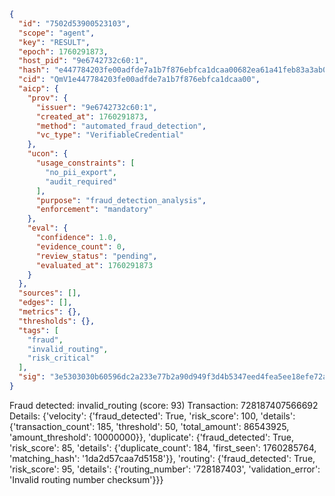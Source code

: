 ```json
{
  "id": "7502d53900523103",
  "scope": "agent",
  "key": "RESULT",
  "epoch": 1760291873,
  "host_pid": "9e6742732c60:1",
  "hash": "e447784203fe00adfde7a1b7f876ebfca1dcaa00682ea61a41feb83a3ab0d4e2",
  "cid": "QmV1e447784203fe00adfde7a1b7f876ebfca1dcaa00",
  "aicp": {
    "prov": {
      "issuer": "9e6742732c60:1",
      "created_at": 1760291873,
      "method": "automated_fraud_detection",
      "vc_type": "VerifiableCredential"
    },
    "ucon": {
      "usage_constraints": [
        "no_pii_export",
        "audit_required"
      ],
      "purpose": "fraud_detection_analysis",
      "enforcement": "mandatory"
    },
    "eval": {
      "confidence": 1.0,
      "evidence_count": 0,
      "review_status": "pending",
      "evaluated_at": 1760291873
    }
  },
  "sources": [],
  "edges": [],
  "metrics": {},
  "thresholds": {},
  "tags": [
    "fraud",
    "invalid_routing",
    "risk_critical"
  ],
  "sig": "3e5303030b60596dc2a233e77b2a90d949f3d4b5347eed4fea5ee18efe72a3b3"
}
```

Fraud detected: invalid_routing (score: 93)
Transaction: 728187407566692
Details: {'velocity': {'fraud_detected': True, 'risk_score': 100, 'details': {'transaction_count': 185, 'threshold': 50, 'total_amount': 86543925, 'amount_threshold': 10000000}}, 'duplicate': {'fraud_detected': True, 'risk_score': 85, 'details': {'duplicate_count': 184, 'first_seen': 1760285764, 'matching_hash': '1da2d57caa7d5158'}}, 'routing': {'fraud_detected': True, 'risk_score': 95, 'details': {'routing_number': '728187403', 'validation_error': 'Invalid routing number checksum'}}}